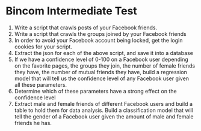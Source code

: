# Bincom Intermediate Test
1.	Write a script that crawls posts of your Facebook friends.
2.	Write a script that crawls the groups joined by your Facebook friends
3.	In order to avoid your Facebook account being locked, get the login cookies for your script.
4.	Extract the json for each of the above script, and save it into a database
5.	If we have a confidence level of 0-100 on a Facebook user depending on the favorite pages, the groups they join, the number of female friends they have, the number of mutual friends they have, build a regression model that will tell us the confidence level of any Facebook user given all these parameters.
6.	Determine which of these parameters have a strong effect on the confidence level
7.	Extract male and female friends of different Facebook users and build a table to hold them for data analysis. Build a classification model that will tell the gender of a Facebook user given the amount of male and female friends he has.
